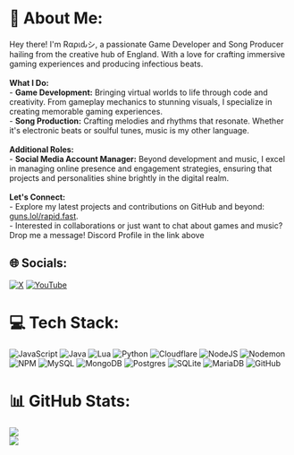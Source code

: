 # 💫 About Me:
Hey there! I'm Rαριԃシ, a passionate Game Developer and Song Producer hailing from the creative hub of England. With a love for crafting immersive gaming experiences and producing infectious beats.<br><br>**What I Do:**<br>- **Game Development:** Bringing virtual worlds to life through code and creativity. From gameplay mechanics to stunning visuals, I specialize in creating memorable gaming experiences.<br>- **Song Production:** Crafting melodies and rhythms that resonate. Whether it's electronic beats or soulful tunes, music is my other language.<br><br>**Additional Roles:**<br>- **Social Media Account Manager:** Beyond development and music, I excel in managing online presence and engagement strategies, ensuring that projects and personalities shine brightly in the digital realm.<br><br>**Let's Connect:**<br>- Explore my latest projects and contributions on GitHub and beyond: [guns.lol/rapid.fast](https://guns.lol/rapid.fast).<br>- Interested in collaborations or just want to chat about games and music? Drop me a message! Discord Profile in the link above


## 🌐 Socials:
[![X](https://img.shields.io/badge/X-black.svg?logo=X&logoColor=white)](https://x.com/Rapid__Fast) [![YouTube](https://img.shields.io/badge/YouTube-%23FF0000.svg?logo=YouTube&logoColor=white)](https://youtube.com/@rapids-fast) 

# 💻 Tech Stack:
![JavaScript](https://img.shields.io/badge/javascript-%23323330.svg?style=flat&logo=javascript&logoColor=%23F7DF1E) ![Java](https://img.shields.io/badge/java-%23ED8B00.svg?style=flat&logo=openjdk&logoColor=white) ![Lua](https://img.shields.io/badge/lua-%232C2D72.svg?style=flat&logo=lua&logoColor=white) ![Python](https://img.shields.io/badge/python-3670A0?style=flat&logo=python&logoColor=ffdd54) ![Cloudflare](https://img.shields.io/badge/Cloudflare-F38020?style=flat&logo=Cloudflare&logoColor=white) ![NodeJS](https://img.shields.io/badge/node.js-6DA55F?style=flat&logo=node.js&logoColor=white) ![Nodemon](https://img.shields.io/badge/NODEMON-%23323330.svg?style=flat&logo=nodemon&logoColor=%BBDEAD) ![NPM](https://img.shields.io/badge/NPM-%23CB3837.svg?style=flat&logo=npm&logoColor=white) ![MySQL](https://img.shields.io/badge/mysql-4479A1.svg?style=flat&logo=mysql&logoColor=white) ![MongoDB](https://img.shields.io/badge/MongoDB-%234ea94b.svg?style=flat&logo=mongodb&logoColor=white) ![Postgres](https://img.shields.io/badge/postgres-%23316192.svg?style=flat&logo=postgresql&logoColor=white) ![SQLite](https://img.shields.io/badge/sqlite-%2307405e.svg?style=flat&logo=sqlite&logoColor=white) ![MariaDB](https://img.shields.io/badge/MariaDB-003545?style=flat&logo=mariadb&logoColor=white) ![GitHub](https://img.shields.io/badge/github-%23121011.svg?style=flat&logo=github&logoColor=white)
# 📊 GitHub Stats:
![](https://github-readme-stats.vercel.app/api?username=Rapid-Fast&theme=dark&hide_border=false&include_all_commits=true&count_private=false)<br/>
![](https://github-readme-streak-stats.herokuapp.com/?user=Rapid-Fast&theme=dark&hide_border=false)<br/>
